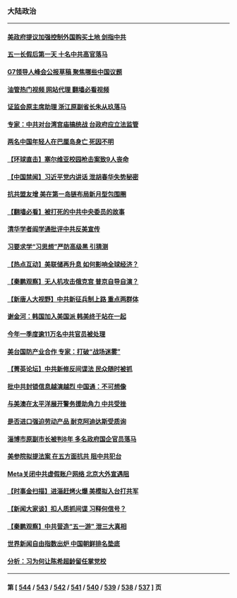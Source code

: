 ### 大陆政治
---
#### [美政府提议加强控制外国购买土地 剑指中共](../../pages/ncid277/n13988289.md?05050445) 
#### [五一长假后第一天 十名中共高官落马](../../pages/ncid277/n13988013.md?05050445) 
#### [G7领导人峰会公报草稿 聚焦哪些中国议题](../../pages/ncid277/n13988218.md?05050445) 
#### [油管热门视频 网站代理 翻墙必看视频](http://138.2.39.72:81/youtube.html?epic-marker?05050445)
#### [证监会原主席助理 浙江原副省长朱从玖落马](../../pages/ncid277/n13988012.md?05050445) 
#### [专家：中共对台湾宫庙搞统战 台政府应立法监管](../../pages/ncid277/n13987739.md?05050445) 
#### [两名中国年轻人在巴厘岛身亡 死因不明](../../pages/ncid277/n13988048.md?05050445) 
#### [【环球直击】塞尔维亚校园枪击案致9人丧命](../../pages/ncid277/n13987932.md?05050445) 
#### [【中国禁闻】习近平党内讲话 泄胡春华失势秘密](../../pages/ncid277/n13987931.md?05050445) 
#### [抗共盟友增 美在第一岛链布局新月型包围圈](../../pages/ncid277/n13987651.md?05050445) 
#### [【翻墙必看】被打死的中共中央委员的故事](../../pages/ncid277/n13987756.md?05050445) 
#### [清华学者阎学通批评中共反美宣传](../../pages/ncid277/n13987668.md?05050445) 
#### [习要求学“习思想”严防高级黑  引猜测](../../pages/ncid277/n13986919.md?05050445) 
#### [【热点互动】美联储再升息 如何影响全球经济？](../../pages/ncid277/n13987595.md?05050445) 
#### [【秦鹏观察】无人机攻击俄克宫 普京自导自演？](../../pages/ncid277/n13987577.md?05050445) 
#### [【新唐人大视野】中共新征兵制上路 重点两群体](../../pages/ncid277/n13987415.md?05050445) 
#### [谢金河：韩国加入美国派 韩美终于站在一起](../../pages/ncid277/n13987185.md?05050445) 
#### [今年一季度逾11万名中共官员被处理](../../pages/ncid277/n13987580.md?05050445) 
#### [美台国防产业合作 专家：打破“战场迷雾”](../../pages/ncid277/n13987469.md?05050445) 
#### [【菁英论坛】中共新修反间谍法 民众随时被抓](../../pages/ncid277/n13987511.md?05050445) 
#### [批中共封锁信息越演越烈 中国通：不可想像](../../pages/ncid277/n13987498.md?05050445) 
#### [与美澳在太平洋展开警务援助角力 中共受挫](../../pages/ncid277/n13987499.md?05050445) 
#### [是否进口强迫劳动产品 耐克阿迪达斯受质询](../../pages/ncid277/n13987446.md?05050445) 
#### [淄博市原副市长被判8年 多名政府国企官员落马](../../pages/ncid277/n13987225.md?05050445) 
#### [美参院拟提法案 在五方面抗共 阻中共犯台](../../pages/ncid277/n13987463.md?05050445) 
#### [Meta关闭中共虚假账户网络 北京大外宣遇阻](../../pages/ncid277/n13987409.md?05050445) 
#### [【时事金扫描】进淄赶烤火爆 美模拟入台打共军](../../pages/ncid277/n13987410.md?05050445) 
#### [【新闻大家谈】扣人质抓间谍 习释何信号？](../../pages/ncid277/n13987370.md?05050445) 
#### [【秦鹏观察】中共营造“五一游” 泄三大真相](../../pages/ncid277/n13986885.md?05050445) 
#### [世界新闻自由指数出炉 中国朝鲜排名垫底](../../pages/ncid277/n13987328.md?05050445) 
#### [分析：习为何让陈希超龄留任掌党校](../../pages/ncid277/n13987266.md?05050445) 

---
#### 第 [ [544](./544.md?05050445) / [543](./543.md?05050445) / [542](./542.md?05050445) / [541](./541.md?05050445) / [540](./540.md?05050445) / [539](./539.md?05050445) / [538](./538.md?05050445) / [537](./537.md?05050445) ] 页
